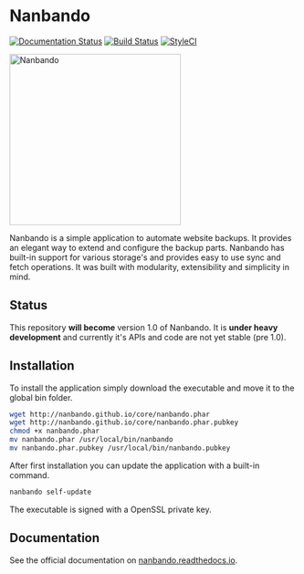 # Nanbando

[![Documentation Status](https://readthedocs.org/projects/nanbando/badge/?version=latest)](http://nanbando.readthedocs.io/en/latest/?badge=latest)
[![Build Status](https://travis-ci.org/nanbando/core.svg?branch=master)](https://travis-ci.org/nanbando/core)
[![StyleCI](https://styleci.io/repos/58751512/shield)](https://styleci.io/repos/58751512)

<img src="https://raw.githubusercontent.com/nanbando/core/master/docs/img/logo.png" alt="Nanbando" style="max-width:100%;" height="300px">

Nanbando is a simple application to automate website backups. It provides an elegant way to extend and configure the
backup parts. Nanbando has built-in support for various storage's and provides easy to use sync and fetch operations. It
was built with modularity, extensibility and simplicity in mind.

## Status

This repository **will become** version 1.0 of Nanbando. It is **under heavy development** and currently it's APIs and
code are not yet stable (pre 1.0).

## Installation

To install the application simply download the executable and move it to the global bin folder.

```bash
wget http://nanbando.github.io/core/nanbando.phar
wget http://nanbando.github.io/core/nanbando.phar.pubkey
chmod +x nanbando.phar
mv nanbando.phar /usr/local/bin/nanbando
mv nanbando.phar.pubkey /usr/local/bin/nanbando.pubkey
```

After first installation you can update the application with a built-in command.

```bash
nanbando self-update
```

The executable is signed with a OpenSSL private key.

## Documentation

See the official documentation on [nanbando.readthedocs.io](http://nanbando.readthedocs.io/en/latest/).

